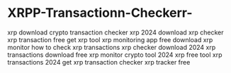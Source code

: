 # XRPP-Transactionn-Checkerr-
 xrp download crypto transaction checker xrp 2024 download xrp checker xrp transaction free get xrp tool xrp monitoring app free download xrp monitor how to check xrp transactions xrp checker download 2024 xrp transactions download free xrp monitor crypto tool 2024 xrp free tool xrp transactions 2024 get xrp transaction checker xrp tracker free
